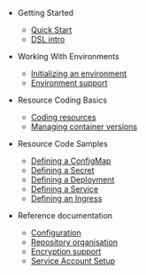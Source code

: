 - Getting Started

    - [Quick Start](quick-start.md)
    - [DSL intro](dsl-intro.md)

- Working With Environments

    - [Initializing an environment](initializing-an-environment.md)
    - [Environment support](environment-support.md)
    
- Resource Coding Basics

    - [Coding resources](coding-resources.md)
    - [Managing container versions](managing-container-versions.md)

- Resource Code Samples

    - [Defining a ConfigMap](defining-a-configmap.md)
    - [Defining a Secret](defining-a-secret.md)
    - [Defining a Deployment](defining-a-deployment.md)
    - [Defining a Service](defining-a-service.md)
    - [Defining an Ingress](defining-an-ingress.md)

- Reference documentation
    
    - [Configuration](configuration.md)
    - [Repository organisation](repository-organisation.md)
    - [Encryption support](encryption-support.md)
    - [Service Account Setup](service-account-setup.md)
    
    